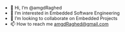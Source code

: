 - 👋 Hi, I’m @amgdRaghed
- 👀 I’m interested in Embedded Software Engineering
- 💞️ I’m looking to collaborate on Embedded Projects
- 📫 How to reach me amgdRaghed@gmail.com

<!---
amgdRaghed/amgdRaghed is a ✨ special ✨ repository because its `README.md` (this file) appears on your GitHub profile.
You can click the Preview link to take a look at your changes.
--->
